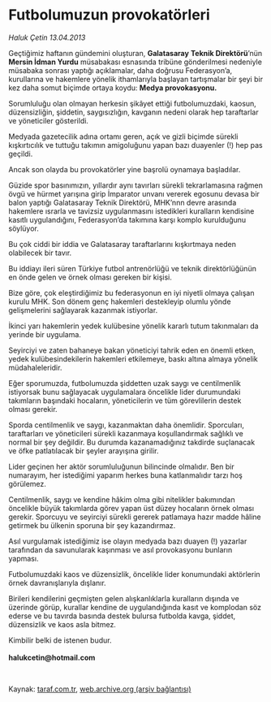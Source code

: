 # Futbolumuzun provokatörleri

*Haluk Çetin 13.04.2013*

<div class="yazi"><p>Geçtiğimiz haftanın gündemini oluşturan, <b>Galatasaray</b> <b>Teknik Direktörü</b>’nün <b>Mersin İdman Yurdu</b> müsabakası esnasında tribüne gönderilmesi nedeniyle müsabaka sonrası yaptığı açıklamalar, daha doğrusu Federasyon’a, kurullarına ve hakemlere yönelik ithamlarıyla başlayan tartışmalar bir şeyi bir kez daha somut biçimde ortaya koydu: <b>Medya provokasyonu.</b></p>
<p>Sorumluluğu olan olmayan herkesin şikâyet ettiği futbolumuzdaki, kaosun, düzensizliğin, şiddetin, saygısızlığın, kavganın nedeni olarak hep taraftarlar ve yöneticiler gösterildi.</p>
<p>Medyada gazetecilik adına ortamı geren, açık ve gizli biçimde sürekli kışkırtıcılık ve tuttuğu takımın amigoluğunu yapan bazı duayenler (!) hep pas geçildi.</p>
<p>Ancak son olayda bu provokatörler yine başrolü oynamaya başladılar.</p>
<p>Güzide spor basınımızın, yıllardır aynı tavırları sürekli tekrarlamasına rağmen övgü ve hürmet yarışına girip İmparator unvanı vererek egosunu devasa bir balon yaptığı Galatasaray Teknik Direktörü, MHK’nnn devre arasında hakemlere ısrarla ve tavizsiz uygulanmasını istedikleri kuralların kendisine kasıtlı uygulandığını, Federasyon’da takımına karşı komplo kurulduğunu söylüyor.</p>
<p>Bu çok ciddi bir iddia ve Galatasaray taraftarlarını kışkırtmaya neden olabilecek bir tavır.</p>
<p>Bu iddiayı ileri süren Türkiye futbol antrenörlüğü ve teknik direktörlüğünün en önde gelen ve örnek olması gereken bir kişisi.</p>
<p>Bize göre, çok eleştirdiğimiz bu federasyonun en iyi niyetli olmaya çalışan kurulu MHK. Son dönem genç hakemleri destekleyip olumlu yönde gelişmelerini sağlayarak kazanmak istiyorlar.</p>
<p>İkinci yarı hakemlerin yedek kulübesine yönelik kararlı tutum takınmaları da yerinde bir uygulama.</p>
<p>Seyirciyi ve zaten bahaneye bakan yöneticiyi tahrik eden en önemli etken, yedek kulübesindekilerin hakemleri etkilemeye, baskı altına almaya yönelik müdahaleleridir.</p>
<p>Eğer sporumuzda, futbolumuzda şiddetten uzak saygı ve centilmenlik istiyorsak bunu sağlayacak uygulamalara öncelikle lider durumundaki takımların başındaki hocaların, yöneticilerin ve tüm görevlilerin destek olması gerekir.</p>
<p>Sporda centilmenlik ve saygı, kazanmaktan daha önemlidir. Sporcuları, taraftarları ve yöneticileri sürekli kazanmaya koşullandırmak sağlıklı ve normal bir şey değildir. Bu durumda kazanamadığınız takdirde suçlanacak ve öfke patlatılacak bir şeyler arayışına girilir.</p>
<p>Lider geçinen her aktör sorumluluğunun bilincinde olmalıdır. Ben bir numarayım, her istediğimi yaparım herkes buna katlanmalıdır tarzı hoş görülemez.</p>
<p>Centilmenlik, saygı ve kendine hâkim olma gibi nitelikler bakımından öncelikle büyük takımlarda görev yapan üst düzey hocaların örnek olması gerekir. Sporcuyu ve seyirciyi sürekli gererek patlamaya hazır madde hâline getirmek bu ülkenin sporuna bir şey kazandırmaz.</p>
<p>Asıl vurgulamak istediğimiz ise olayın medyada bazı duayen (!) yazarlar tarafından da savunularak kaşınması ve asıl provokasyonu bunların yapması.</p>
<p>Futbolumuzdaki kaos ve düzensizlik, öncelikle lider konumundaki aktörlerin örnek davranışlarıyla dışlanır.</p>
<p>Birileri kendilerini geçmişten gelen alışkanlıklarla kuralların dışında ve üzerinde görüp, kurallar kendine de uygulandığında kasıt ve komplodan söz ederse ve bu tavırda basında destek bulursa futbolda kavga, şiddet, düzensizlik ve kaos asla bitmez.</p>
<p>Kimbilir belki de istenen budur.<br/><br/><b>halukcetin@hotmail.com</b></p>
<p> </p>
</div>

Kaynak: [taraf.com.tr](http://www.taraf.com.tr:80/haluk-cetin/makale-futbolumuzun-provokatorleri.htm), [web.archive.org (arşiv bağlantısı)](http://web.archive.org/web/20130621072926/http://www.taraf.com.tr:80/haluk-cetin/makale-futbolumuzun-provokatorleri.htm)
